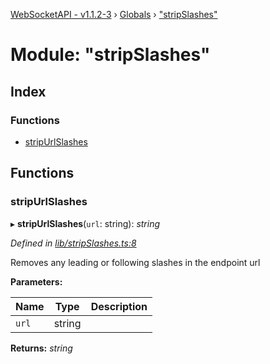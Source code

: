 [WebSocketAPI - v1.1.2-3](../README.md) › [Globals](../globals.md) › ["stripSlashes"](_stripslashes_.md)

# Module: "stripSlashes"

## Index

### Functions

* [stripUrlSlashes](_stripslashes_.md#stripurlslashes)

## Functions

###  stripUrlSlashes

▸ **stripUrlSlashes**(`url`: string): *string*

*Defined in [lib/stripSlashes.ts:8](https://github.com/wallsmetalroofing/WebSocketAPI/blob/dd2bbc9/lib/stripSlashes.ts#L8)*

Removes any leading or following slashes in the endpoint url

**Parameters:**

Name | Type | Description |
------ | ------ | ------ |
`url` | string |   |

**Returns:** *string*
